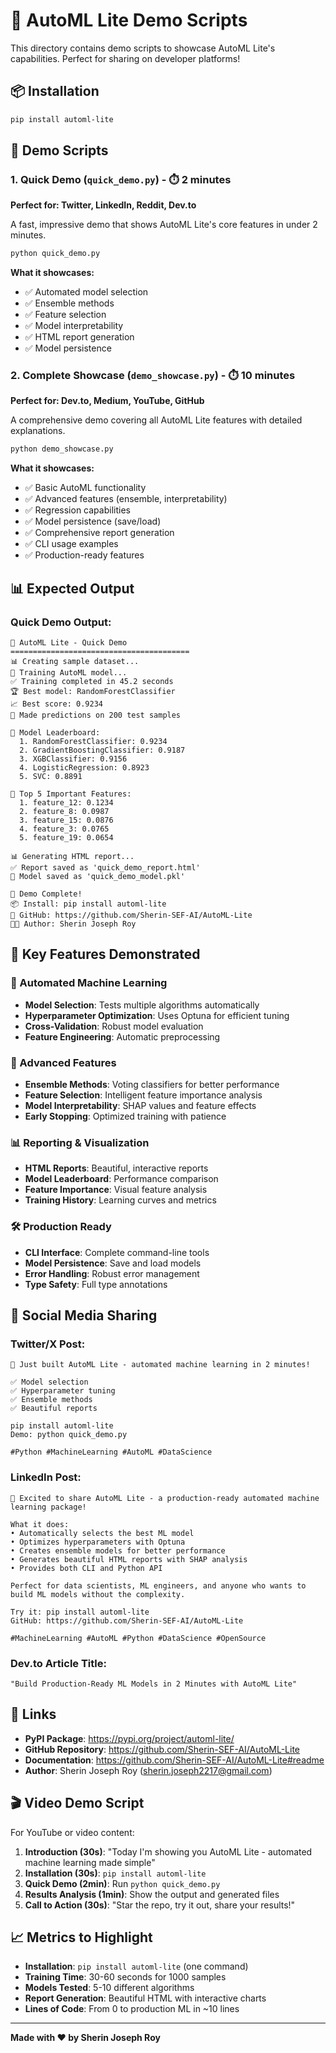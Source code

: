 # 🚀 AutoML Lite Demo Scripts

This directory contains demo scripts to showcase AutoML Lite's capabilities. Perfect for sharing on developer platforms!

## 📦 Installation

```bash
pip install automl-lite
```

## 🎯 Demo Scripts

### 1. Quick Demo (`quick_demo.py`) - ⏱️ 2 minutes
**Perfect for: Twitter, LinkedIn, Reddit, Dev.to**

A fast, impressive demo that shows AutoML Lite's core features in under 2 minutes.

```bash
python quick_demo.py
```

**What it showcases:**
- ✅ Automated model selection
- ✅ Ensemble methods
- ✅ Feature selection
- ✅ Model interpretability
- ✅ HTML report generation
- ✅ Model persistence

### 2. Complete Showcase (`demo_showcase.py`) - ⏱️ 10 minutes
**Perfect for: Dev.to, Medium, YouTube, GitHub**

A comprehensive demo covering all AutoML Lite features with detailed explanations.

```bash
python demo_showcase.py
```

**What it showcases:**
- ✅ Basic AutoML functionality
- ✅ Advanced features (ensemble, interpretability)
- ✅ Regression capabilities
- ✅ Model persistence (save/load)
- ✅ Comprehensive report generation
- ✅ CLI usage examples
- ✅ Production-ready features

## 📊 Expected Output

### Quick Demo Output:
```
🤖 AutoML Lite - Quick Demo
========================================
📊 Creating sample dataset...
🚀 Training AutoML model...
✅ Training completed in 45.2 seconds
🏆 Best model: RandomForestClassifier
📈 Best score: 0.9234
🔮 Made predictions on 200 test samples

🏅 Model Leaderboard:
  1. RandomForestClassifier: 0.9234
  2. GradientBoostingClassifier: 0.9187
  3. XGBClassifier: 0.9156
  4. LogisticRegression: 0.8923
  5. SVC: 0.8891

🎯 Top 5 Important Features:
  1. feature_12: 0.1234
  2. feature_8: 0.0987
  3. feature_15: 0.0876
  4. feature_3: 0.0765
  5. feature_19: 0.0654

📊 Generating HTML report...
✅ Report saved as 'quick_demo_report.html'
💾 Model saved as 'quick_demo_model.pkl'

🎉 Demo Complete!
📦 Install: pip install automl-lite
🐙 GitHub: https://github.com/Sherin-SEF-AI/AutoML-Lite
👨‍💻 Author: Sherin Joseph Roy
```

## 🌟 Key Features Demonstrated

### 🤖 Automated Machine Learning
- **Model Selection**: Tests multiple algorithms automatically
- **Hyperparameter Optimization**: Uses Optuna for efficient tuning
- **Cross-Validation**: Robust model evaluation
- **Feature Engineering**: Automatic preprocessing

### 🚀 Advanced Features
- **Ensemble Methods**: Voting classifiers for better performance
- **Feature Selection**: Intelligent feature importance analysis
- **Model Interpretability**: SHAP values and feature effects
- **Early Stopping**: Optimized training with patience

### 📊 Reporting & Visualization
- **HTML Reports**: Beautiful, interactive reports
- **Model Leaderboard**: Performance comparison
- **Feature Importance**: Visual feature analysis
- **Training History**: Learning curves and metrics

### 🛠️ Production Ready
- **CLI Interface**: Complete command-line tools
- **Model Persistence**: Save and load models
- **Error Handling**: Robust error management
- **Type Safety**: Full type annotations

## 📱 Social Media Sharing

### Twitter/X Post:
```
🤖 Just built AutoML Lite - automated machine learning in 2 minutes!

✅ Model selection
✅ Hyperparameter tuning  
✅ Ensemble methods
✅ Beautiful reports

pip install automl-lite
Demo: python quick_demo.py

#Python #MachineLearning #AutoML #DataScience
```

### LinkedIn Post:
```
🚀 Excited to share AutoML Lite - a production-ready automated machine learning package!

What it does:
• Automatically selects the best ML model
• Optimizes hyperparameters with Optuna
• Creates ensemble models for better performance
• Generates beautiful HTML reports with SHAP analysis
• Provides both CLI and Python API

Perfect for data scientists, ML engineers, and anyone who wants to build ML models without the complexity.

Try it: pip install automl-lite
GitHub: https://github.com/Sherin-SEF-AI/AutoML-Lite

#MachineLearning #AutoML #Python #DataScience #OpenSource
```

### Dev.to Article Title:
```
"Build Production-Ready ML Models in 2 Minutes with AutoML Lite"
```

## 🔗 Links

- **PyPI Package**: https://pypi.org/project/automl-lite/
- **GitHub Repository**: https://github.com/Sherin-SEF-AI/AutoML-Lite
- **Documentation**: https://github.com/Sherin-SEF-AI/AutoML-Lite#readme
- **Author**: Sherin Joseph Roy (sherin.joseph2217@gmail.com)

## 🎬 Video Demo Script

For YouTube or video content:

1. **Introduction (30s)**: "Today I'm showing you AutoML Lite - automated machine learning made simple"
2. **Installation (30s)**: `pip install automl-lite`
3. **Quick Demo (2min)**: Run `python quick_demo.py`
4. **Results Analysis (1min)**: Show the output and generated files
5. **Call to Action (30s)**: "Star the repo, try it out, share your results!"

## 📈 Metrics to Highlight

- **Installation**: `pip install automl-lite` (one command)
- **Training Time**: 30-60 seconds for 1000 samples
- **Models Tested**: 5-10 different algorithms
- **Report Generation**: Beautiful HTML with interactive charts
- **Lines of Code**: From 0 to production ML in ~10 lines

---

**Made with ❤️ by Sherin Joseph Roy** 